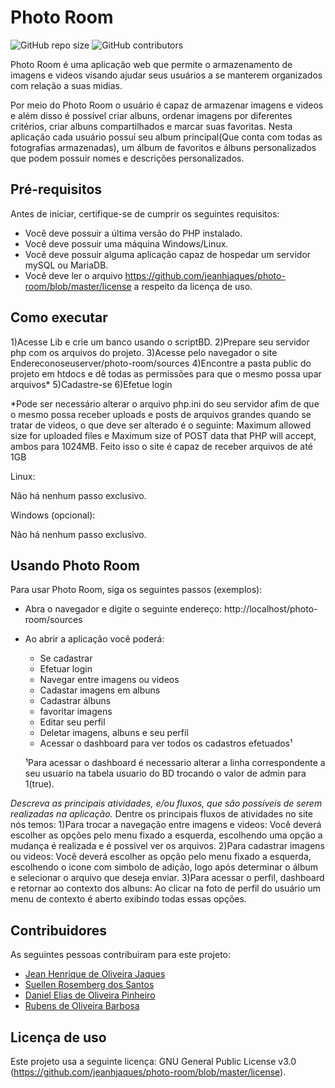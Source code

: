 # Photo Room

<!--- Exemplos de badges. Acesse https://shields.io para outras opções. Você pode querer incluir informações de dependencias, build, testes, licença, etc. --->
![GitHub repo size](https://img.shields.io/github/repo-size/jeanhjaques/photo-room)
![GitHub contributors](https://img.shields.io/github/contributors/jeanhjaques/photo-room)

Photo Room é uma aplicação web que permite o armazenamento de imagens e videos visando ajudar seus usuários a se manterem organizados com relação a suas midias. 

<!--Coloque aqui linhas adicionais com informações sobre o que a aplicação faz. Sua introdução deve ser de no máximo 3 parágrafos, seja simples e objetivo para não sobrecarregar de detalhes desnecessários este espaço. Se necessário, crie novas seções abaixo. --->

Por meio do Photo Room o usuário é capaz de armazenar imagens e videos e além disso é possível criar albuns, ordenar imagens por diferentes critérios, criar albuns compartilhados e marcar suas favoritas. Nesta aplicação cada usuário possuí seu album principal(Que conta com todas as fotografias armazenadas), um álbum de favoritos e álbuns personalizados que podem possuir nomes e descrições personalizados.

## Pré-requisitos

Antes de iniciar, certifique-se de cumprir os seguintes requisitos:
<!--- Estes são alguns exemplos de requisitos. Adicione, duplique e remove como necessário --->
* Você deve possuir a última versão do PHP instalado.
* Você deve possuir uma máquina Windows/Linux.
* Você deve possuir alguma aplicação capaz de hospedar um servidor mySQL ou MariaDB.
* Você deve ler o arquivo https://github.com/jeanhjaques/photo-room/blob/master/license  a respeito da licença de uso.

## Como executar

1)Acesse Lib e crie um banco usando o scriptBD.
2)Prepare seu servidor php com os arquivos do projeto.
3)Acesse pelo navegador o site Endereconoseuserver/photo-room/sources
4)Encontre a pasta public do projeto em htdocs e dê todas as permissões para que o mesmo possa upar arquivos*
5)Cadastre-se
6)Efetue login

*Pode ser necessário alterar o arquivo php.ini do seu servidor afim de que o mesmo possa receber uploads e posts de arquivos grandes quando se tratar de videos,
o que deve ser alterado é o seguinte: Maximum allowed size for uploaded files e Maximum size of POST data that PHP will accept, ambos para 1024MB. 
Feito isso o site é capaz de receber arquivos de até 1GB

Linux:

Não há nenhum passo exclusivo.

Windows (opcional):

Não há nenhum passo exclusivo.

## Usando Photo Room

Para usar Photo Room, siga os seguintes passos (exemplos):

* Abra o navegador e digite o seguinte endereço: http://localhost/photo-room/sources
* Ao abrir a aplicação você poderá:
  * Se cadastrar
  * Efetuar login
  * Navegar entre imagens ou videos
  * Cadastar imagens em albuns
  * Cadastrar álbuns
  * favoritar imagens
  * Editar seu perfil
  * Deletar imagens, albuns e seu perfil
  * Acessar o dashboard para ver todos os cadastros efetuados¹
  
  ¹Para acessar o dashboard é necessario alterar a linha correspondente a seu usuario na tabela usuario do BD trocando o valor de admin para 1(true).

*Descreva as principais atividades, e/ou fluxos, que são possíveis de serem realizadas na aplicação.*
 Dentre os principais fluxos de atividades no site nós temos:
  1)Para trocar a navegação entre imagens e videos:
    Você deverá escolher as opções pelo menu fixado a esquerda, escolhendo uma opção a mudança é realizada e é possivel ver os arquivos.
  2)Para cadastrar imagens ou videos:
    Você deverá escolher as opção pelo menu fixado a esquerda, escolhendo o icone com simbolo de adição, logo após determinar o álbum e
    selecionar o arquivo que deseja enviar.
  3)Para acessar o perfil, dashboard e retornar ao contexto dos albuns:
    Ao clicar na foto de perfil do usuário um menu de contexto é aberto exibindo todas essas opções.

## Contribuidores

As seguintes pessoas contribuiram para este projeto:

* [Jean Henrique de Oliveira Jaques](https://github.com/jeanhjaques)
* [Suellen Rosemberg dos Santos](https://github.com/suellenRosemberg)
* [Daniel Elias de Oliveira Pinheiro](https://github.com/deopmaster)
* [Rubens de Oliveira Barbosa](https://github.com/Rubens86)

## Licença de uso

<!--- Se não tiver certeza de qual, verifique este site: https://choosealicense.com/--->
Este projeto usa a seguinte licença: GNU General Public License v3.0 (https://github.com/jeanhjaques/photo-room/blob/master/license).
